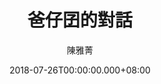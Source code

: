 ---
issue: 285
title: 爸仔囝的對話
author: 陳雅菁
date: 2018-07-26T00:00:00.000+08:00
topic: 生活
difficulty: 1
wikidata: Q98095709
wikidata_link: https://www.wikidata.org/wiki/Q98095709
---
